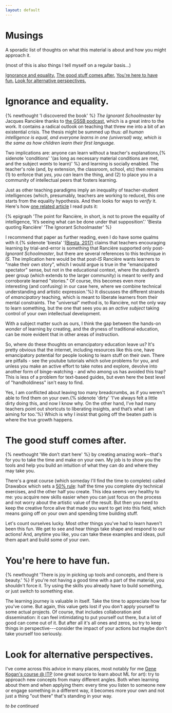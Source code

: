 ```yaml
---
layout: default
---
```


# Musings<!-- omit in toc -->

A sporadic list of thoughts on what this material is about and how you might approach it.

(most of this is also things I tell myself on a regular basis...)

[Ignorance and equality.](#ignorance-and-equality) [The good stuff comes after.](#the-good-stuff-comes-after) [You're here to have fun.](#youre-here-to-have-fun) [Look for alternative perspectives.](#look-for-alternative-perspectives)

# Ignorance and equality.

{% newthought 'I discovered the book' %} *The Ignorant Schoolmaster* by Jacques Rancière thanks to [the GSSB podcast](https://rangedtouch.com/2021/10/27/40-ranciere-the-ignorant-schoolmaster/), which is a great intro to the work. It contains a radical outlook on teaching that threw me into a bit of an existential crisis. The thesis might be summed up thus: *all human intelligence is equal, and everyone learns in one (universal) way, which is the same as how children learn their first language.*

Two implications are: anyone can learn without a teacher's explanations,{% sidenote 'conditions' '(as long as necessary material conditions are met, and the subject *wants* to learn)' %} and learning is socially enabled. The teacher's role (and, by extension, the classroom, school, etc) then remains (1) to enforce that *yes, you can* learn the thing, and (2) to place you in a community of intellectual peers that fosters learning.

Just as other teaching paradigms imply an inequality of teacher-student intelligences (which, presumably, teachers are working to reduce), this one starts from the equality hypothesis. And then looks for ways to *verify* it. Here's how [one related article](https://journals.sagepub.com/doi/10.1177/1478210316681202) I read puts it:

{% epigraph 'The point for Rancière, in short, is not to prove the equality of intelligence, ‘It’s seeing what can be done under that supposition’.' 'Biesta quoting Rancière' 'The Ignorant Schoolmaster' %}

I recommend that paper as further reading, even I do have some qualms with it.{% sidenote 'biesta' '[(Biesta, 2017)](https://journals.sagepub.com/doi/10.1177/1478210316681202) claims that teachers encouraging learning by trial-and-error is something that Rancière supported only post-*Ignorant Schoolmaster*, but there are several references to this technique in *IS*. The implication here would be that post-*IS* Rancière wants learners to "make their own story", which I would argue is true in the "emancipated spectator" sense, but not in the educational context, where the student’s peer group (which extends to the larger community) is meant to verify and corroborate learned "stories." Of course, this becomes even more interesting (and confusing) in our case here, where we combine technical understanding and artistic expression.'%}
It discusses the different strands of *emancipatory* teaching, which is meant to liberate learners from their mental constraints. The "universal" method is, to Rancière, not the only way to learn something, but the one that sees you as an *active subject* taking control of your own intellectual development.

With a subject matter such as ours, I think the gap between the hands-on *wonder* of learning by creating, and the dryness of traditional education, can be more evident that in other areas of instruction.

So, where do these thoughts on emancipatory education leave us? It's pretty obvious that the internet, including resources like this one, have emancipatory potential for people looking to learn stuff on their own. There are pitfalls - see the youtube tutorials which solve problems for you, and unless you make an active effort to take notes and explore, devolve into another form of binge-watching - and who among us has avoided this trap? This is less of a problem for text-based guides, but even here the best level of "handholdiness" isn't easy to find.

Yes, I am conflicted about leaving too many breadcrumbs, as if you weren't able to find them on your own.{% sidenote 'dirty' 'I’ve always felt a little dirty doing this, and now I know why. On the other hand, I’ve had many teachers point out shortcuts to liberating insights, and that’s what I am aiming for too.'%} Which is why I insist that going off the beaten path is where the true growth happens.

# The good stuff comes after.

{% newthought 'We don’t start here' %} by creating amazing work--that's for you to take the time and make on your own. My job is to show you the tools and help you build an intuition of what they can do and where they may take you.

There's a great course (which someday I'll find the time to complete) called Drawabox which sets a [50% rule](https://drawabox.com/lesson/0/2/50percent): half the time you complete dry technical exercises, and the other half you create. This idea seems very healthy to me: you acquire new skills easier when you can just focus on the process and not worry about the artistic value of the result. But then you need to keep the creative force alive that made you want to get into this field, which means going off on your own and spending time building stuff.

Let's count ourselves lucky. Most other things you've had to learn haven't been this fun. We get to see and hear things take shape and respond to our actions! And, anytime you like, you can take these examples and ideas, pull them apart and build some of your own.

# You're here to have fun.

{% newthought 'There is joy in picking up tools and concepts, and there is beauty.' %} If you're not having a good time with a part of the material, you shouldn't force it. Try using the skills you already have to build something, or just switch to something else.

The learning journey is valuable in itself. Take the time to appreciate how far you've come. But again, this value gets lost if you don't apply yourself to some actual projects. Of course, that includes collaboration and dissemination: it can feel intimidating to put yourself out there, but a lot of good can come out of it. But after all it's all ones and zeros, so try to keep things in perspective---consider the impact of your actions but maybe don't take yourself too seriously.

# Look for alternative perspectives.

I've come across this advice in many places, most notably for me [Gene Kogan's course @ ITP](https://ml4a.github.io/classes/itp-F18/) (one great source to learn about ML for art): try to approach new concepts from many different angles. Both when learning about them and when applying them: every time you listen to someone new or engage something in a different way, it becomes more your own and not just a thing "out there" that's standing in your way.

*to be continued*